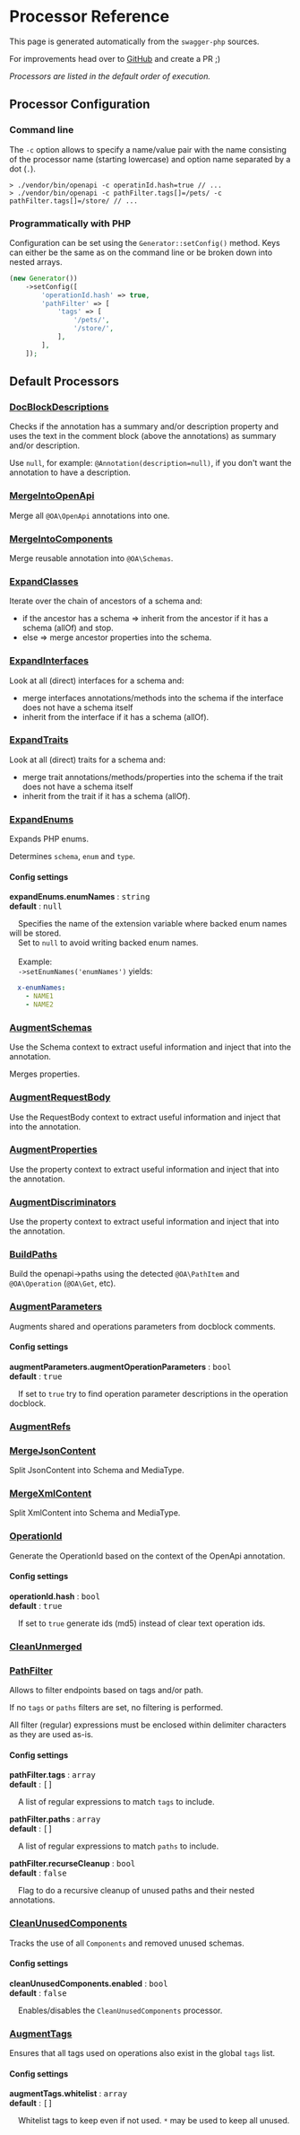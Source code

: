 # Processor Reference

This page is generated automatically from the `swagger-php` sources.

For improvements head over to [GitHub](https://github.com/zircote/swagger-php) and create a PR ;)


*Processors are listed in the default order of execution.*

## Processor Configuration
### Command line
The `-c` option allows to specify a name/value pair with the name consisting
of the processor name (starting lowercase) and  option name separated by a dot (`.`).

```shell
> ./vendor/bin/openapi -c operatinId.hash=true // ...
> ./vendor/bin/openapi -c pathFilter.tags[]=/pets/ -c pathFilter.tags[]=/store/ // ...
```

### Programmatically with PHP
Configuration can be set using the `Generator::setConfig()` method. Keys can either be the same
as on the command line or be broken down into nested arrays.

```php
(new Generator())
    ->setConfig([
        'operationId.hash' => true,
        'pathFilter' => [
            'tags' => [
                '/pets/',
                '/store/',
            ],
        ],
    ]);
```


## Default Processors
### [DocBlockDescriptions](https://github.com/zircote/swagger-php/tree/master/src/Processors/DocBlockDescriptions.php)

Checks if the annotation has a summary and/or description property
and uses the text in the comment block (above the annotations) as summary and/or description.

Use <code>null</code>, for example: <code>@Annotation(description=null)</code>, if you don't want the annotation to have a description.
### [MergeIntoOpenApi](https://github.com/zircote/swagger-php/tree/master/src/Processors/MergeIntoOpenApi.php)

Merge all <code>@OA\OpenApi</code> annotations into one.
### [MergeIntoComponents](https://github.com/zircote/swagger-php/tree/master/src/Processors/MergeIntoComponents.php)

Merge reusable annotation into <code>@OA\Schemas</code>.
### [ExpandClasses](https://github.com/zircote/swagger-php/tree/master/src/Processors/ExpandClasses.php)

Iterate over the chain of ancestors of a schema and:
- if the ancestor has a schema
  => inherit from the ancestor if it has a schema (allOf) and stop.
- else
  => merge ancestor properties into the schema.
### [ExpandInterfaces](https://github.com/zircote/swagger-php/tree/master/src/Processors/ExpandInterfaces.php)

Look at all (direct) interfaces for a schema and:
- merge interfaces annotations/methods into the schema if the interface does not have a schema itself
- inherit from the interface if it has a schema (allOf).
### [ExpandTraits](https://github.com/zircote/swagger-php/tree/master/src/Processors/ExpandTraits.php)

Look at all (direct) traits for a schema and:
- merge trait annotations/methods/properties into the schema if the trait does not have a schema itself
- inherit from the trait if it has a schema (allOf).
### [ExpandEnums](https://github.com/zircote/swagger-php/tree/master/src/Processors/ExpandEnums.php)

Expands PHP enums.

Determines <code>schema</code>, <code>enum</code> and <code>type</code>.
#### Config settings
**expandEnums.enumNames**
: <span style="font-family: monospace;">string</span>
<br>**default**
: <span style="font-family: monospace;">null</span>

&nbsp;&nbsp;&nbsp;&nbsp;Specifies the name of the extension variable where backed enum names will be stored.<br>
&nbsp;&nbsp;&nbsp;&nbsp;Set to <code>null</code> to avoid writing backed enum names.<br>
&nbsp;&nbsp;&nbsp;&nbsp;<br>
&nbsp;&nbsp;&nbsp;&nbsp;Example:<br>
&nbsp;&nbsp;&nbsp;&nbsp;<code>->setEnumNames('enumNames')</code> yields:<br>
```yaml
  x-enumNames:
    - NAME1
    - NAME2
```



### [AugmentSchemas](https://github.com/zircote/swagger-php/tree/master/src/Processors/AugmentSchemas.php)

Use the Schema context to extract useful information and inject that into the annotation.

Merges properties.
### [AugmentRequestBody](https://github.com/zircote/swagger-php/tree/master/src/Processors/AugmentRequestBody.php)

Use the RequestBody context to extract useful information and inject that into the annotation.
### [AugmentProperties](https://github.com/zircote/swagger-php/tree/master/src/Processors/AugmentProperties.php)

Use the property context to extract useful information and inject that into the annotation.
### [AugmentDiscriminators](https://github.com/zircote/swagger-php/tree/master/src/Processors/AugmentDiscriminators.php)

Use the property context to extract useful information and inject that into the annotation.
### [BuildPaths](https://github.com/zircote/swagger-php/tree/master/src/Processors/BuildPaths.php)

Build the openapi->paths using the detected <code>@OA\PathItem</code> and <code>@OA\Operation</code> (<code>@OA\Get</code>, etc).
### [AugmentParameters](https://github.com/zircote/swagger-php/tree/master/src/Processors/AugmentParameters.php)

Augments shared and operations parameters from docblock comments.
#### Config settings
**augmentParameters.augmentOperationParameters**
: <span style="font-family: monospace;">bool</span>
<br>**default**
: <span style="font-family: monospace;">true</span>

&nbsp;&nbsp;&nbsp;&nbsp;If set to <code>true</code> try to find operation parameter descriptions in the operation docblock.<br>



### [AugmentRefs](https://github.com/zircote/swagger-php/tree/master/src/Processors/AugmentRefs.php)


### [MergeJsonContent](https://github.com/zircote/swagger-php/tree/master/src/Processors/MergeJsonContent.php)

Split JsonContent into Schema and MediaType.
### [MergeXmlContent](https://github.com/zircote/swagger-php/tree/master/src/Processors/MergeXmlContent.php)

Split XmlContent into Schema and MediaType.
### [OperationId](https://github.com/zircote/swagger-php/tree/master/src/Processors/OperationId.php)

Generate the OperationId based on the context of the OpenApi annotation.
#### Config settings
**operationId.hash**
: <span style="font-family: monospace;">bool</span>
<br>**default**
: <span style="font-family: monospace;">true</span>

&nbsp;&nbsp;&nbsp;&nbsp;If set to <code>true</code> generate ids (md5) instead of clear text operation ids.<br>



### [CleanUnmerged](https://github.com/zircote/swagger-php/tree/master/src/Processors/CleanUnmerged.php)


### [PathFilter](https://github.com/zircote/swagger-php/tree/master/src/Processors/PathFilter.php)

Allows to filter endpoints based on tags and/or path.

If no <code>tags</code> or <code>paths</code> filters are set, no filtering is performed.

All filter (regular) expressions must be enclosed within delimiter characters as they are used as-is.
#### Config settings
**pathFilter.tags**
: <span style="font-family: monospace;">array</span>
<br>**default**
: <span style="font-family: monospace;">[]</span>

&nbsp;&nbsp;&nbsp;&nbsp;A list of regular expressions to match <code>tags</code> to include.<br>

**pathFilter.paths**
: <span style="font-family: monospace;">array</span>
<br>**default**
: <span style="font-family: monospace;">[]</span>

&nbsp;&nbsp;&nbsp;&nbsp;A list of regular expressions to match <code>paths</code> to include.<br>

**pathFilter.recurseCleanup**
: <span style="font-family: monospace;">bool</span>
<br>**default**
: <span style="font-family: monospace;">false</span>

&nbsp;&nbsp;&nbsp;&nbsp;Flag to do a recursive cleanup of unused paths and their nested annotations.<br>



### [CleanUnusedComponents](https://github.com/zircote/swagger-php/tree/master/src/Processors/CleanUnusedComponents.php)

Tracks the use of all <code>Components</code> and removed unused schemas.
#### Config settings
**cleanUnusedComponents.enabled**
: <span style="font-family: monospace;">bool</span>
<br>**default**
: <span style="font-family: monospace;">false</span>

&nbsp;&nbsp;&nbsp;&nbsp;Enables/disables the <code>CleanUnusedComponents</code> processor.<br>



### [AugmentTags](https://github.com/zircote/swagger-php/tree/master/src/Processors/AugmentTags.php)

Ensures that all tags used on operations also exist in the global <code>tags</code> list.
#### Config settings
**augmentTags.whitelist**
: <span style="font-family: monospace;">array</span>
<br>**default**
: <span style="font-family: monospace;">[]</span>

&nbsp;&nbsp;&nbsp;&nbsp;Whitelist tags to keep even if not used. <code>*</code> may be used to keep all unused.<br>



